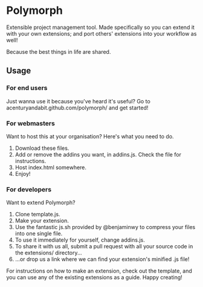 # Polymorph
Extensible project management tool. Made specifically so you can extend it with your own extensions; and port others' extensions into your workflow as well!

Because the best things in life are shared.

## Usage
### For end users
Just wanna use it because you've heard it's useful? Go to acenturyandabit.github.com/polymorph/ and get started!

### For webmasters
Want to host this at your organisation? Here's what you need to do.

1. Download these files.
2. Add or remove the addins you want, in addins.js. Check the file for instructions.
3. Host index.html somewhere.
4. Enjoy!

### For developers
Want to extend Polymorph?
1. Clone template.js.
2. Make your extension.
3. Use the fantastic js.sh provided by @benjaminwy to compress your files into one single file.
4. To use it immediately for yourself, change addins.js.
6. To share it with us all, submit a pull request with all your source code in the extensions/ directory...
7. ...or drop us a link where we can find your extension's minified .js file!

For instructions on how to make an extension, check out the template, and you can use any of the existing extensions as a guide.
Happy creating!
